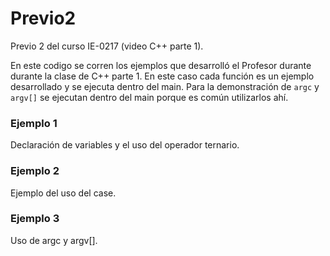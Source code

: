 # Previo2
Previo 2 del curso IE-0217 (video C++ parte 1).

En este codigo se corren los ejemplos que desarrolló el Profesor durante durante la clase de C++ parte 1. En este caso cada función es un ejemplo desarrollado y se ejecuta dentro del main. Para la demonstración de `argc` y `argv[]` se ejecutan dentro del main porque es común utilizarlos ahí.

### Ejemplo 1
Declaración de variables y el uso del operador ternario.

### Ejemplo 2
Ejemplo del uso del case.

### Ejemplo 3
Uso de argc y argv[].